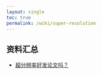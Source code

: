 ```yaml
---
layout: single
toc: true
permalink: /wiki/super-resolution
---
```


## 资料汇总

- [超分辨率好发论文吗？](https://www.zhihu.com/question/303213378/answer/1062405766)
